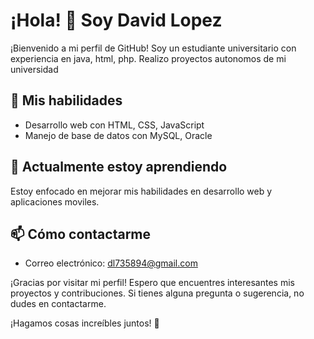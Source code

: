 # ¡Hola! 👋 Soy David Lopez

¡Bienvenido a mi perfil de GitHub! Soy un estudiante universitario con experiencia en java, html, php. Realizo proyectos autonomos de mi universidad

## 🚀 Mis habilidades

- Desarrollo web con  HTML, CSS, JavaScript
- Manejo de base de datos con MySQL, Oracle

## 🌱 Actualmente estoy aprendiendo

Estoy enfocado en mejorar mis habilidades en desarrollo web y aplicaciones moviles.

## 📫 Cómo contactarme

- Correo electrónico: dl735894@gmail.com

¡Gracias por visitar mi perfil! Espero que encuentres interesantes mis proyectos y contribuciones. Si tienes alguna pregunta o sugerencia, no dudes en contactarme.

¡Hagamos cosas increíbles juntos! 🚀
